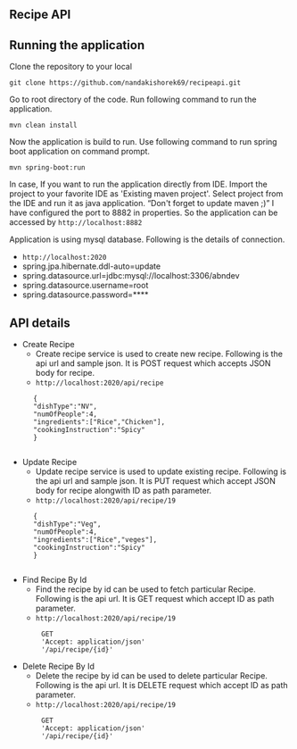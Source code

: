 Recipe API 
-----
## Running the application

Clone the repository to your local 

```
git clone https://github.com/nandakishorek69/recipeapi.git

```

Go to root directory of the code. Run following command to run the application. 

```
mvn clean install

```

Now the application is build to run. Use following command to run spring boot application on command prompt.

```
mvn spring-boot:run

```

In case, If you want to run the application directly from IDE. Import the project to your favorite IDE as 'Existing maven project'. Select project from the IDE and run it as java application. “Don't forget to update maven ;)” I have configured the port to 8882 in properties. So the application can be accessed by `http://localhost:8882`

Application is using mysql database. Following is the details of connection. 
- `http://localhost:2020`
- spring.jpa.hibernate.ddl-auto=update
- spring.datasource.url=jdbc:mysql://localhost:3306/abndev
- spring.datasource.username=root
- spring.datasource.password=****

## API details

- Create Recipe
	- Create recipe service is used to create new recipe. Following is the api url and sample json. It is POST request which accepts JSON body for recipe.
	- `http://localhost:2020/api/recipe`
	
```	
	  {
	  "dishType":"NV",
	  "numOfPeople":4,
	  "ingredients":["Rice","Chicken"],
	  "cookingInstruction":"Spicy"
	  }	
	  
```

- Update Recipe
	- Update recipe service is used to update existing recipe. Following is the api url and sample json. It is PUT request which accept JSON body for recipe alongwith ID as path parameter. 
	- `http://localhost:2020/api/recipe/19`
	
```
	  {
	  "dishType":"Veg",
	  "numOfPeople":4,
	  "ingredients":["Rice","veges"],
	  "cookingInstruction":"Spicy"
	  }
	  
```

- Find Recipe By Id
	- Find the recipe by id can be used to fetch particular Recipe. Following is the api url. It is GET request which accept ID as path parameter.
	- `http://localhost:2020/api/recipe/19`
	
```	
		GET 
		'Accept: application/json' 
		'/api/recipe/{id}'

```
	
- Delete Recipe By Id
	- Delete the recipe by id can be used to delete particular Recipe. Following is the api url. It is DELETE request which accept ID as path parameter.
	- `http://localhost:2020/api/recipe/19`
	
```	
		GET 
		'Accept: application/json' 
		'/api/recipe/{id}'

```

